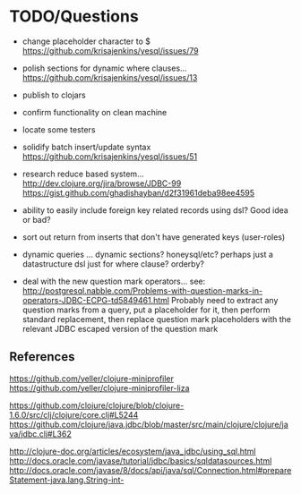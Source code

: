 # TODO/Questions


- change placeholder character to $
    https://github.com/krisajenkins/yesql/issues/79



- polish sections for dynamic where clauses...
    https://github.com/krisajenkins/yesql/issues/13



- publish to clojars
- confirm functionality on clean machine
- locate some testers




- solidify batch insert/update syntax
    https://github.com/krisajenkins/yesql/issues/51


- research reduce based system...
    http://dev.clojure.org/jira/browse/JDBC-99
    https://gist.github.com/ghadishayban/d2f31961deba98ee4595


- ability to easily include foreign key related records using dsl? Good idea or bad?


- sort out return from inserts that don't have generated keys (user-roles)


- dynamic queries ... dynamic sections? honeysql/etc?
  perhaps just a datastructure dsl just for where clause? orderby?


- deal with the new question mark operators...
  see: http://postgresql.nabble.com/Problems-with-question-marks-in-operators-JDBC-ECPG-td5849461.html
  Probably need to extract any question marks from a query, put a placeholder for it, then perform standard replacement, then replace question mark placeholders with the relevant JDBC escaped version of the question mark




## References

https://github.com/yeller/clojure-miniprofiler
https://github.com/yeller/clojure-miniprofiler-liza


https://github.com/clojure/clojure/blob/clojure-1.6.0/src/clj/clojure/core.clj#L5244
https://github.com/clojure/java.jdbc/blob/master/src/main/clojure/clojure/java/jdbc.clj#L362

http://clojure-doc.org/articles/ecosystem/java_jdbc/using_sql.html
http://docs.oracle.com/javase/tutorial/jdbc/basics/sqldatasources.html
http://docs.oracle.com/javase/8/docs/api/java/sql/Connection.html#prepareStatement-java.lang.String-int-




